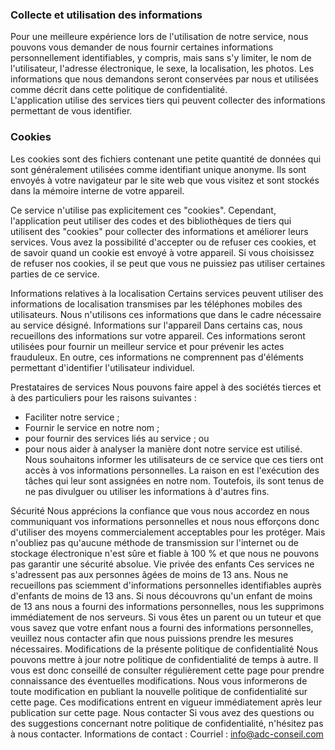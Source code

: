 ### Collecte et utilisation des informations  
Pour une meilleure expérience lors de l'utilisation de notre service, nous pouvons vous demander de nous fournir certaines informations personnellement identifiables, 
y compris, mais sans s'y limiter, le nom de l'utilisateur, l'adresse électronique, le sexe, la localisation, les photos. Les informations que nous demandons seront 
conservées par nous et utilisées comme décrit dans cette politique de confidentialité.  
L'application utilise des services tiers qui peuvent collecter des informations permettant de vous identifier. 

### Cookies  
Les cookies sont des fichiers contenant une petite quantité de données qui sont généralement utilisées comme identifiant unique anonyme. Ils sont envoyés à votre navigateur
par le site web que vous visitez et sont stockés dans la mémoire interne de votre appareil.  

Ce service n'utilise pas explicitement ces "cookies". Cependant, l'application peut utiliser des codes et des bibliothèques de tiers qui utilisent des "cookies" pour 
collecter des informations et améliorer leurs services. Vous avez la possibilité d'accepter ou de refuser ces cookies, et de savoir quand un cookie est envoyé à votre 
appareil. Si vous choisissez de refuser nos cookies, il se peut que vous ne puissiez pas utiliser certaines parties de ce service.  

Informations relatives à la localisation
Certains services peuvent utiliser des informations de localisation transmises par les téléphones mobiles des utilisateurs. Nous n'utilisons ces informations que dans le cadre nécessaire au service désigné.
Informations sur l'appareil
Dans certains cas, nous recueillons des informations sur votre appareil. Ces informations seront utilisées pour fournir un meilleur service et pour prévenir les actes frauduleux. En outre, ces informations 
ne comprennent pas d'éléments permettant d'identifier l'utilisateur individuel.

Prestataires de services
Nous pouvons faire appel à des sociétés tierces et à des particuliers pour les raisons suivantes :
* Faciliter notre service ;
* Fournir le service en notre nom ;
* pour fournir des services liés au service ; ou
* pour nous aider à analyser la manière dont notre service est utilisé.
Nous souhaitons informer les utilisateurs de ce service que ces tiers ont accès à vos informations personnelles. La raison en est l'exécution des tâches qui leur sont assignées en notre nom.
Toutefois, ils sont tenus de ne pas divulguer ou utiliser les informations à d'autres fins.

Sécurité
Nous apprécions la confiance que vous nous accordez en nous communiquant vos informations personnelles et nous nous efforçons donc d'utiliser des moyens commercialement acceptables pour les protéger. Mais n'oubliez pas qu'aucune méthode de transmission sur l'internet ou de stockage électronique n'est sûre et fiable à 100 % et que nous ne pouvons pas garantir une sécurité absolue.
Vie privée des enfants
Ces services ne s'adressent pas aux personnes âgées de moins de 13 ans. Nous ne recueillons pas sciemment d'informations personnelles identifiables auprès d'enfants de moins de 13 ans. Si nous découvrons qu'un enfant de moins de 13 ans nous a fourni des informations personnelles, nous les supprimons immédiatement de nos serveurs. Si vous êtes un parent ou un tuteur et que vous savez que votre enfant nous a fourni des informations personnelles, veuillez nous contacter afin que nous puissions prendre les mesures nécessaires.
Modifications de la présente politique de confidentialité
Nous pouvons mettre à jour notre politique de confidentialité de temps à autre. Il vous est donc conseillé de consulter régulièrement cette page pour prendre connaissance des éventuelles modifications. Nous vous informerons de toute modification en publiant la nouvelle politique de confidentialité sur cette page. Ces modifications entrent en vigueur immédiatement après leur publication sur cette page.
Nous contacter
Si vous avez des questions ou des suggestions concernant notre politique de confidentialité, n'hésitez pas à nous contacter.
 Informations de contact :
 Courriel : info@adc-conseil.com
